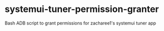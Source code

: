 # systemui-tuner-permission-granter
Bash ADB script to grant permissions for zacharee1's systemui tuner app
